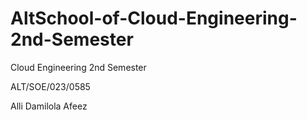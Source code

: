 # AltSchool-of-Cloud-Engineering-2nd-Semester
 Cloud Engineering 2nd Semester

 
ALT/SOE/023/0585


Alli Damilola Afeez
